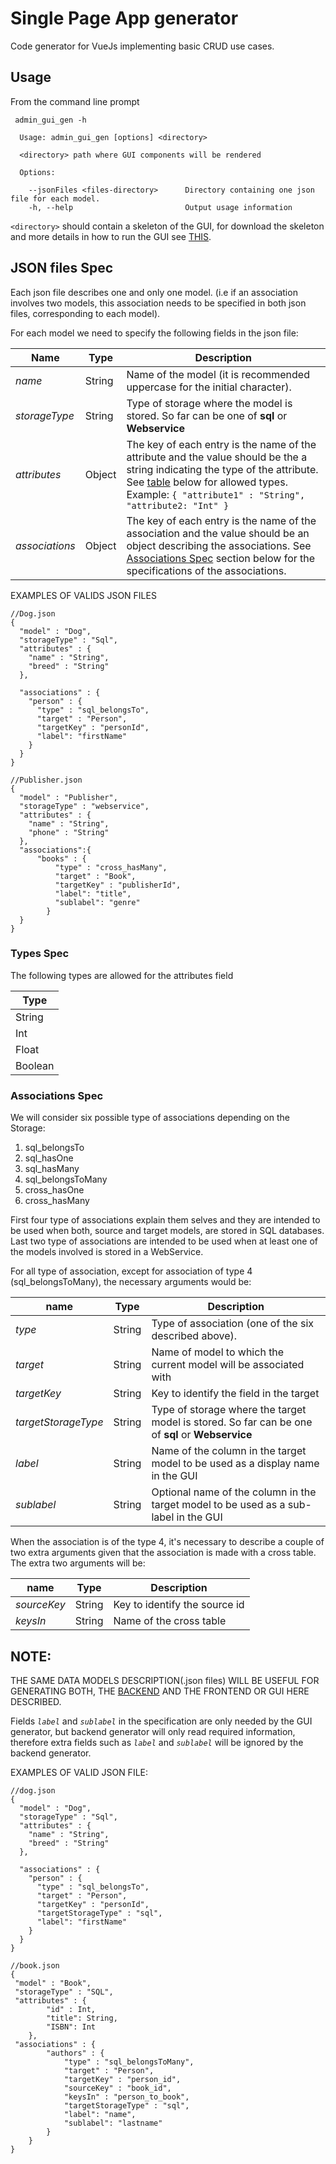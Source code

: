 # Single Page App generator

Code generator for VueJs implementing basic CRUD use cases.

## Usage

From the command line prompt

````
 admin_gui_gen -h

  Usage: admin_gui_gen [options] <directory>
  
  <directory> path where GUI components will be rendered

  Options:

    --jsonFiles <files-directory>      Directory containing one json file for each model.
    -h, --help                         Output usage information
````
`<directory>` should contain a skeleton of the GUI, for download the skeleton and more details in how to run the GUI see [THIS](https://github.com/ScienceDb/single-page-app).

## JSON files Spec

Each json file describes one and only one model. (i.e if an association involves two models, this association needs to be specified in both json files, corresponding to each model).

For each model we need to specify the following fields in the json file:

Name | Type | Description
------- | ------- | --------------
*name* | String | Name of the model (it is recommended uppercase for the initial character).
*storageType* | String | Type of storage where the model is stored. So far can be one of __sql__ or __Webservice__
*attributes* | Object | The key of each entry is the name of the attribute and the value should be the a string indicating the type of the attribute. See [table](types-spec) below for allowed types. Example: ```{ "attribute1" : "String", "attribute2: "Int" }```
*associations* | Object | The key of each entry is the name of the association and the value should be an object describing the associations. See [Associations Spec](associations-spec) section below for the specifications of the associations. 

EXAMPLES OF VALIDS JSON FILES

```
//Dog.json
{
  "model" : "Dog",
  "storageType" : "Sql",
  "attributes" : {
    "name" : "String",
    "breed" : "String"
  },

  "associations" : {
    "person" : {
      "type" : "sql_belongsTo",
      "target" : "Person",
      "targetKey" : "personId",
      "label": "firstName"
    }
  }
}

```

```
//Publisher.json
{
  "model" : "Publisher",
  "storageType" : "webservice",
  "attributes" : {
    "name" : "String",
    "phone" : "String"
  },
  "associations":{
      "books" : {
          "type" : "cross_hasMany",
          "target" : "Book",
          "targetKey" : "publisherId",
          "label": "title",
          "sublabel": "genre"
        }
  }
}

```



### Types Spec
The following types are allowed for the attributes field

 Type | 
------- | 
String |
Int |
Float |
Boolean |



### Associations Spec

We will consider six possible type of associations depending on the Storage:
1. sql_belongsTo
2. sql_hasOne
3. sql_hasMany
4. sql_belongsToMany
5. cross_hasOne
6. cross_hasMany

First four type of associations explain them selves and they are intended to be used when both, source and target models, are stored in SQL databases.
Last two type of associations are intended to be used when at least one of the models involved is stored in a WebService. 

For all type of association, except for association  of type 4 (sql_belongsToMany), the necessary arguments would be:

name | Type | Description
------- | ------- | --------------
*type* | String | Type of association (one of the six described above).
*target* | String | Name of model to which the current model will be associated with
*targetKey* | String | Key to identify the field in the target
*targetStorageType* | String | Type of storage where the target model is stored. So far can be one of __sql__ or __Webservice__
*label* | String | Name of the column in the target model to be used as a display name in the GUI
*sublabel* | String | Optional name of the column in the target model to be used as a sub-label in the GUI

When the association is of the type 4, it's necessary to describe a couple of two extra arguments given that the association is made with a cross table. The extra two arguments will be:

name | Type | Description
------- | ------- | --------------
*sourceKey* | String | Key to identify the source id
*keysIn* | String | Name of the cross table

## NOTE: 
THE SAME DATA MODELS DESCRIPTION(.json files) WILL BE USEFUL FOR GENERATING BOTH, THE [BACKEND](https://github.com/ScienceDb/graphql-server-model-codegen) AND THE FRONTEND OR GUI HERE DESCRIBED.

Fields *`label`* and *`sublabel`* in the specification are only needed by the GUI generator, but backend generator will only read required information, therefore extra fields such as *`label`* and *`sublabel`* will be ignored by the backend generator.

EXAMPLES OF VALID JSON FILE:
```
//dog.json
{
  "model" : "Dog",
  "storageType" : "Sql",
  "attributes" : {
    "name" : "String",
    "breed" : "String"
  },

  "associations" : {
    "person" : {
      "type" : "sql_belongsTo",
      "target" : "Person",
      "targetKey" : "personId",
      "targetStorageType" : "sql",
      "label": "firstName"
    }
  }
}

```

```
//book.json
{
 "model" : "Book",
 "storageType" : "SQL",
 "attributes" : {
        "id" : Int,
        "title": String,
        "ISBN": Int
    },
 "associations" : {
        "authors" : {
            "type" : "sql_belongsToMany",
            "target" : "Person",
            "targetKey" : "person_id",
            "sourceKey" : "book_id",
            "keysIn" : "person_to_book",
            "targetStorageType" : "sql",
            "label": "name",
            "sublabel": "lastname"
        }
    }
}
```
